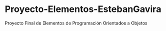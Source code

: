 # Proyecto-Elementos-EstebanGavira
Proyecto Final de Elementos de Programación Orientados a Objetos
